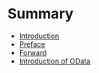 # Summary

* [Introduction](README.md)
* [Preface](01-preface.md)
* [Forward](02-forward.md)
* [Introduction of OData](03-chapter-01-introduction.md)

